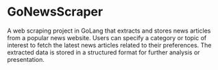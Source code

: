 # GoNewsScraper
A web scraping project in GoLang that extracts and stores news articles from a popular news website. Users can specify a category or topic of interest to fetch the latest news articles related to their preferences. The extracted data is stored in a structured format for further analysis or presentation.
